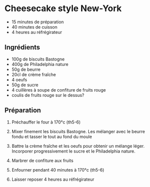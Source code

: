 # Cheesecake style New-York

- 15 minutes de préparation
- 40 minutes de cuisson
- 4 heures au réfrégirateur

## Ingrédients

- 100g de biscuits Bastogne
- 400g de Philadelphia nature
- 50g de beurre
- 20cl de crème fraîche
- 4 oeufs
- 50g de sucre
- 4 cuillères à soupe de confiture de fruits rouge
- coulis de fruits rouge sur le dessus?

## Préparation

1. Préchauffer le four à 170°c (th5-6)

2. Mixer finement les biscuits Bastogne. Les mélanger avec le beurre fondu et tasser le tout au fond du moule

3. Battre la crème fraîche et les oeufs pour obtenir un mélange léger. Incorporer progressivement le sucre et le Philadelphia nature.

4. Marbrer de confiture aux fruits

5. Enfourner pendant 40 minutes à 170°c (th5-6)

6. Laisser reposer 4 heures au réfrégirateur